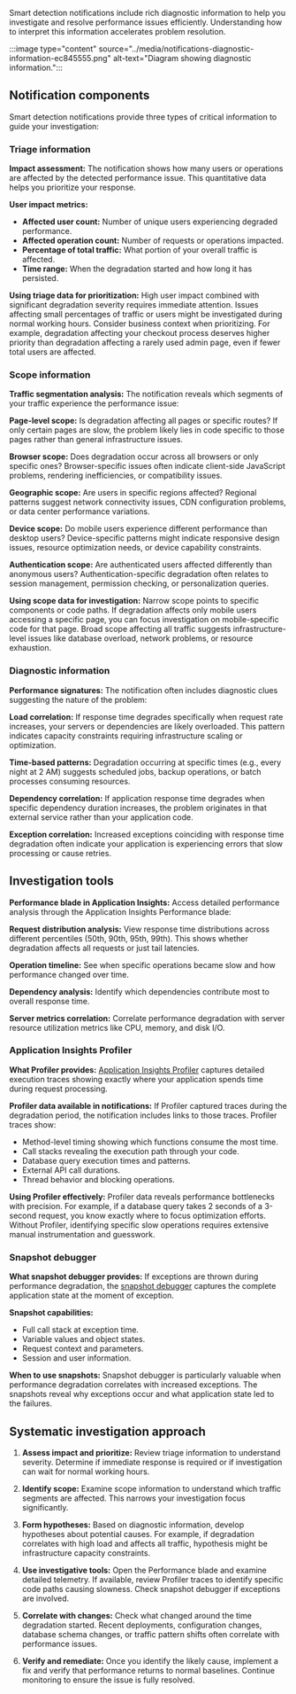 Smart detection notifications include rich diagnostic information to help you investigate and resolve performance issues efficiently. Understanding how to interpret this information accelerates problem resolution.

:::image type="content" source="../media/notifications-diagnostic-information-ec845555.png" alt-text="Diagram showing diagnostic information.":::

## Notification components

Smart detection notifications provide three types of critical information to guide your investigation:

### Triage information

**Impact assessment:** The notification shows how many users or operations are affected by the detected performance issue. This quantitative data helps you prioritize your response.

**User impact metrics:**

- **Affected user count:** Number of unique users experiencing degraded performance.
- **Affected operation count:** Number of requests or operations impacted.
- **Percentage of total traffic:** What portion of your overall traffic is affected.
- **Time range:** When the degradation started and how long it has persisted.

**Using triage data for prioritization:** High user impact combined with significant degradation severity requires immediate attention. Issues affecting small percentages of traffic or users might be investigated during normal working hours. Consider business context when prioritizing. For example, degradation affecting your checkout process deserves higher priority than degradation affecting a rarely used admin page, even if fewer total users are affected.

### Scope information

**Traffic segmentation analysis:** The notification reveals which segments of your traffic experience the performance issue:

**Page-level scope:** Is degradation affecting all pages or specific routes? If only certain pages are slow, the problem likely lies in code specific to those pages rather than general infrastructure issues.

**Browser scope:** Does degradation occur across all browsers or only specific ones? Browser-specific issues often indicate client-side JavaScript problems, rendering inefficiencies, or compatibility issues.

**Geographic scope:** Are users in specific regions affected? Regional patterns suggest network connectivity issues, CDN configuration problems, or data center performance variations.

**Device scope:** Do mobile users experience different performance than desktop users? Device-specific patterns might indicate responsive design issues, resource optimization needs, or device capability constraints.

**Authentication scope:** Are authenticated users affected differently than anonymous users? Authentication-specific degradation often relates to session management, permission checking, or personalization queries.

**Using scope data for investigation:** Narrow scope points to specific components or code paths. If degradation affects only mobile users accessing a specific page, you can focus investigation on mobile-specific code for that page. Broad scope affecting all traffic suggests infrastructure-level issues like database overload, network problems, or resource exhaustion.

### Diagnostic information

**Performance signatures:** The notification often includes diagnostic clues suggesting the nature of the problem:

**Load correlation:** If response time degrades specifically when request rate increases, your servers or dependencies are likely overloaded. This pattern indicates capacity constraints requiring infrastructure scaling or optimization.

**Time-based patterns:** Degradation occurring at specific times (e.g., every night at 2 AM) suggests scheduled jobs, backup operations, or batch processes consuming resources.

**Dependency correlation:** If application response time degrades when specific dependency duration increases, the problem originates in that external service rather than your application code.

**Exception correlation:** Increased exceptions coinciding with response time degradation often indicate your application is experiencing errors that slow processing or cause retries.

## Investigation tools

**Performance blade in Application Insights:** Access detailed performance analysis through the Application Insights Performance blade:

**Request distribution analysis:** View response time distributions across different percentiles (50th, 90th, 95th, 99th). This shows whether degradation affects all requests or just tail latencies.

**Operation timeline:** See when specific operations became slow and how performance changed over time.

**Dependency analysis:** Identify which dependencies contribute most to overall response time.

**Server metrics correlation:** Correlate performance degradation with server resource utilization metrics like CPU, memory, and disk I/O.

### Application Insights Profiler

**What Profiler provides:** [Application Insights Profiler](/azure/application-insights/app-insights-profiler) captures detailed execution traces showing exactly where your application spends time during request processing.

**Profiler data available in notifications:** If Profiler captured traces during the degradation period, the notification includes links to those traces. Profiler traces show:

- Method-level timing showing which functions consume the most time.
- Call stacks revealing the execution path through your code.
- Database query execution times and patterns.
- External API call durations.
- Thread behavior and blocking operations.

**Using Profiler effectively:** Profiler data reveals performance bottlenecks with precision. For example, if a database query takes 2 seconds of a 3-second request, you know exactly where to focus optimization efforts. Without Profiler, identifying specific slow operations requires extensive manual instrumentation and guesswork.

### Snapshot debugger

**What snapshot debugger provides:** If exceptions are thrown during performance degradation, the [snapshot debugger](/azure/application-insights/app-insights-snapshot-debugger) captures the complete application state at the moment of exception.

**Snapshot capabilities:**

- Full call stack at exception time.
- Variable values and object states.
- Request context and parameters.
- Session and user information.

**When to use snapshots:** Snapshot debugger is particularly valuable when performance degradation correlates with increased exceptions. The snapshots reveal why exceptions occur and what application state led to the failures.

## Systematic investigation approach

1. **Assess impact and prioritize:** Review triage information to understand severity. Determine if immediate response is required or if investigation can wait for normal working hours.

2. **Identify scope:** Examine scope information to understand which traffic segments are affected. This narrows your investigation focus significantly.

3. **Form hypotheses:** Based on diagnostic information, develop hypotheses about potential causes. For example, if degradation correlates with high load and affects all traffic, hypothesis might be infrastructure capacity constraints.

4. **Use investigative tools:** Open the Performance blade and examine detailed telemetry. If available, review Profiler traces to identify specific code paths causing slowness. Check snapshot debugger if exceptions are involved.

5. **Correlate with changes:** Check what changed around the time degradation started. Recent deployments, configuration changes, database schema changes, or traffic pattern shifts often correlate with performance issues.

6. **Verify and remediate:** Once you identify the likely cause, implement a fix and verify that performance returns to normal baselines. Continue monitoring to ensure the issue is fully resolved.
